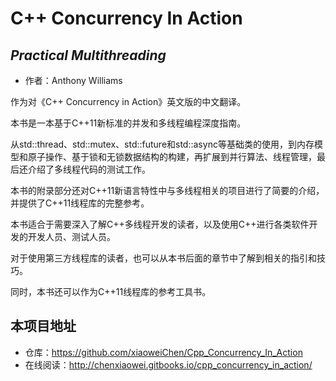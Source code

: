 C++ Concurrency In Action 
=========================
*Practical Multithreading*
-------------------------
- 作者：Anthony Williams

作为对《C++ Concurrency in Action》英文版的中文翻译。

本书是一本基于C++11新标准的并发和多线程编程深度指南。

从std::thread、std::mutex、std::future和std::async等基础类的使用，到内存模型和原子操作、基于锁和无锁数据结构的构建，再扩展到并行算法、线程管理，最后还介绍了多线程代码的测试工作。

本书的附录部分还对C++11新语言特性中与多线程相关的项目进行了简要的介绍，并提供了C++11线程库的完整参考。

本书适合于需要深入了解C++多线程开发的读者，以及使用C++进行各类软件开发的开发人员、测试人员。

对于使用第三方线程库的读者，也可以从本书后面的章节中了解到相关的指引和技巧。

同时，本书还可以作为C++11线程库的参考工具书。

## 本项目地址

- 仓库：https://github.com/xiaoweiChen/Cpp_Concurrency_In_Action
- 在线阅读：http://chenxiaowei.gitbooks.io/cpp_concurrency_in_action/